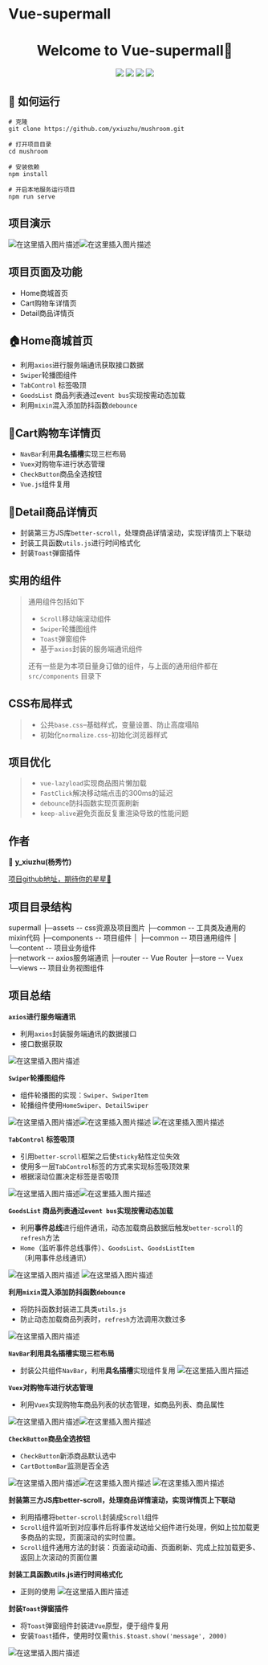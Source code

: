 ﻿# Vue-supermall

<h1 align="center">Welcome to Vue-supermall👋</h1>
<p align="center">
  <img src="https://img.shields.io/badge/node-v10.15.3-green" />
  <img src="https://img.shields.io/badge/npm-6.14.8-yellowgreen" />
  <img src="https://img.shields.io/badge/vue-^2.6.11-greenyellow" />
  <img src="https://img.shields.io/badge/vueCli-4.5.0-yellow" />
</p>

## 🚀 如何运行

```
# 克隆
git clone https://github.com/yxiuzhu/mushroom.git
```

```
# 打开项目目录
cd mushroom
```

```
# 安装依赖
npm install
```

```
# 开启本地服务运行项目
npm run serve
```

## 项目演示

![在这里插入图片描述](https://img-blog.csdnimg.cn/20210406162955536.gif)![在这里插入图片描述](https://img-blog.csdnimg.cn/20210406163545971.gif)

## 项目页面及功能

- Home商城首页
- Cart购物车详情页
- Detail商品详情页

## 🏠Home商城首页

- 利用`axios`进行服务端通讯获取接口数据
- `Swiper`轮播图组件
- `TabControl` 标签吸顶
- `GoodsList` 商品列表通过`event bus`实现按需动态加载
- 利用`mixin`混入添加防抖函数`debounce`

## 💸Cart购物车详情页

- `NavBar`利用**具名插槽**实现三栏布局
- `Vuex`对购物车进行状态管理
- `CheckButton`商品全选按钮
- `Vue.js`组件复用

## 👗Detail商品详情页

- 封装第三方JS库`better-scroll`，处理商品详情滚动，实现详情页上下联动
- 封装工具函数`utils.js`进行时间格式化
- 封装`Toast`弹窗插件

## 实用的组件

> 通用组件包括如下
> 
> - `Scroll`移动端滚动组件
> - `Swiper`轮播图组件
> - `Toast`弹窗组件
> - 基于`axios`封装的服务端通讯组件
>
> 还有一些是为本项目量身订做的组件，与上面的通用组件都在 `src/components` 目录下

## CSS布局样式

> - 公共`base.css`–基础样式，变量设置、防止高度塌陷
> - 初始化`normalize.css`-初始化浏览器样式

## 项目优化

>- `vue-lazyload`实现商品图片懒加载
>- `FastClick`解决移动端点击的300ms的延迟
>- `debounce`防抖函数实现页面刷新
>- `keep-alive`避免页面反复重渲染导致的性能问题

## 作者

👤 **y_xiuzhu(杨秀竹)**

[项目github地址，期待你的星星🌟](https://github.com/yxiuzhu/supermall)


## 项目目录结构

supermall 
    ├─assets -- css资源及项目图片
    ├─common -- 工具类及通用的mixin代码
    ├─components -- 项目组件
    │  ├─common -- 项目通用组件
    │  └─content -- 项目业务组件     
    ├─network -- axios服务端通讯
    ├─router -- Vue Router
    ├─store -- Vuex 
    └─views -- 项目业务视图组件

## 项目总结

**`axios`进行服务端通讯**

* 利用`axios`封装服务端通讯的数据接口
* 接口数据获取

![在这里插入图片描述](https://img-blog.csdnimg.cn/20210407110931743.png?x-oss-process=image/watermark,type_ZmFuZ3poZW5naGVpdGk,shadow_10,text_aHR0cHM6Ly9ibG9nLmNzZG4ubmV0L2hhb3RpYW4xOTk3,size_16,color_FFFFFF,t_70)

**`Swiper`轮播图组件**

* 组件轮播图的实现：`Swiper`、`SwiperItem`
* 轮播组件使用`HomeSwiper`、`DetailSwiper`

![在这里插入图片描述](https://img-blog.csdnimg.cn/20210407142349161.png?x-oss-process=image/watermark,type_ZmFuZ3poZW5naGVpdGk,shadow_10,text_aHR0cHM6Ly9ibG9nLmNzZG4ubmV0L2hhb3RpYW4xOTk3,size_16,color_FFFFFF,t_70)![在这里插入图片描述](https://img-blog.csdnimg.cn/20210407142413344.png)
![在这里插入图片描述](https://img-blog.csdnimg.cn/20210407142443509.png?x-oss-process=image/watermark,type_ZmFuZ3poZW5naGVpdGk,shadow_10,text_aHR0cHM6Ly9ibG9nLmNzZG4ubmV0L2hhb3RpYW4xOTk3,size_16,color_FFFFFF,t_70)

**`TabControl` 标签吸顶**

* 引用`better-scroll`框架之后使`sticky`粘性定位失效
* 使用多一层`TabControl`标签的方式来实现标签吸顶效果
* 根据滚动位置决定标签是否吸顶

![在这里插入图片描述](https://img-blog.csdnimg.cn/20210407142938654.png?x-oss-process=image/watermark,type_ZmFuZ3poZW5naGVpdGk,shadow_10,text_aHR0cHM6Ly9ibG9nLmNzZG4ubmV0L2hhb3RpYW4xOTk3,size_16,color_FFFFFF,t_70)![在这里插入图片描述](https://img-blog.csdnimg.cn/20210407143120833.png)

 **`GoodsList` 商品列表通过`event bus`实现按需动态加载**

* 利用**事件总线**进行组件通讯，动态加载商品数据后触发`better-scroll`的`refresh`方法
* `Home`（监听事件总线事件）、`GoodsList`、`GoodsListItem`（利用事件总线通讯） 

![在这里插入图片描述](https://img-blog.csdnimg.cn/20210407150311447.png)
![在这里插入图片描述](https://img-blog.csdnimg.cn/20210407145427112.png)

**利用`mixin`混入添加防抖函数`debounce`**

* 将防抖函数封装进工具类`utils.js`
* 防止动态加载商品列表时，`refresh`方法调用次数过多

![在这里插入图片描述](https://img-blog.csdnimg.cn/20210407150909273.png?x-oss-process=image/watermark,type_ZmFuZ3poZW5naGVpdGk,shadow_10,text_aHR0cHM6Ly9ibG9nLmNzZG4ubmV0L2hhb3RpYW4xOTk3,size_16,color_FFFFFF,t_70)

**`NavBar`利用具名插槽实现三栏布局**

* 封装公共组件`NavBar`，利用**具名插槽**实现组件复用
![在这里插入图片描述](https://img-blog.csdnimg.cn/20210407151310460.png?x-oss-process=image/watermark,type_ZmFuZ3poZW5naGVpdGk,shadow_10,text_aHR0cHM6Ly9ibG9nLmNzZG4ubmV0L2hhb3RpYW4xOTk3,size_16,color_FFFFFF,t_70)

**`Vuex`对购物车进行状态管理**

* 利用`Vuex`实现购物车商品列表的状态管理，如商品列表、商品属性

![在这里插入图片描述](https://img-blog.csdnimg.cn/20210407152037855.png?x-oss-process=image/watermark,type_ZmFuZ3poZW5naGVpdGk,shadow_10,text_aHR0cHM6Ly9ibG9nLmNzZG4ubmV0L2hhb3RpYW4xOTk3,size_16,color_FFFFFF,t_70)![在这里插入图片描述](https://img-blog.csdnimg.cn/20210407152250898.png?x-oss-process=image/watermark,type_ZmFuZ3poZW5naGVpdGk,shadow_10,text_aHR0cHM6Ly9ibG9nLmNzZG4ubmV0L2hhb3RpYW4xOTk3,size_16,color_FFFFFF,t_70)

**`CheckButton`商品全选按钮**

* `CheckButton`新添商品默认选中
* `CartBottomBar`监测是否全选

![在这里插入图片描述](https://img-blog.csdnimg.cn/20210407154712318.png?x-oss-process=image/watermark,type_ZmFuZ3poZW5naGVpdGk,shadow_10,text_aHR0cHM6Ly9ibG9nLmNzZG4ubmV0L2hhb3RpYW4xOTk3,size_16,color_FFFFFF,t_70)![在这里插入图片描述](https://img-blog.csdnimg.cn/20210407154859869.png)
![在这里插入图片描述](https://img-blog.csdnimg.cn/20210407154913138.png?x-oss-process=image/watermark,type_ZmFuZ3poZW5naGVpdGk,shadow_10,text_aHR0cHM6Ly9ibG9nLmNzZG4ubmV0L2hhb3RpYW4xOTk3,size_16,color_FFFFFF,t_70)

**封装第三方JS库better-scroll，处理商品详情滚动，实现详情页上下联动**

* 利用插槽将`better-scroll`封装成`Scroll`组件
* `Scroll`组件监听到对应事件后将事件发送给父组件进行处理，例如上拉加载更多商品的实现，页面滚动的实时位置。
*  `Scroll`组件通用方法的封装：页面滚动动画、页面刷新、完成上拉加载更多、返回上次滚动的页面位置

**封装工具函数utils.js进行时间格式化**

* 正则的使用
![在这里插入图片描述](https://img-blog.csdnimg.cn/20210407161345715.png?x-oss-process=image/watermark,type_ZmFuZ3poZW5naGVpdGk,shadow_10,text_aHR0cHM6Ly9ibG9nLmNzZG4ubmV0L2hhb3RpYW4xOTk3,size_16,color_FFFFFF,t_70)

**封装`Toast`弹窗插件**

* 将`Toast`弹窗组件封装进`Vue`原型，便于组件复用
* 安装`Toast`插件，使用时仅需`this.$toast.show('message', 2000)`

![在这里插入图片描述](https://img-blog.csdnimg.cn/20210407094509517.png?x-oss-process=image/watermark,type_ZmFuZ3poZW5naGVpdGk,shadow_10,text_aHR0cHM6Ly9ibG9nLmNzZG4ubmV0L2hhb3RpYW4xOTk3,size_16,color_FFFFFF,t_70)
